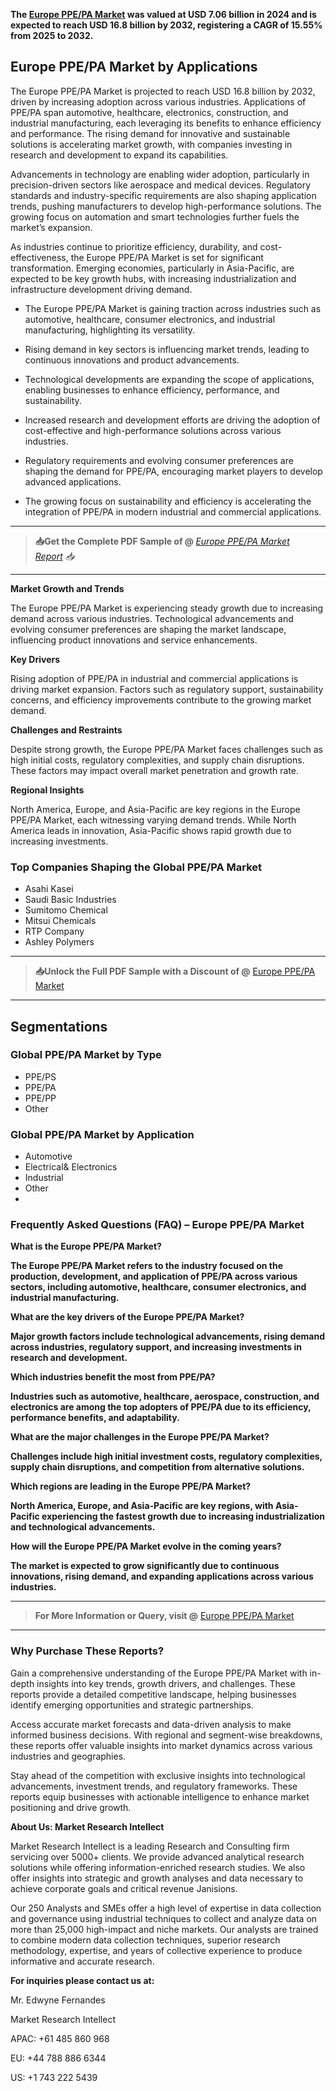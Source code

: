 <p><strong>The <a href="https://www.marketresearchintellect.com/download-sample/?rid=993569&amp;utm_source=Pulse-April-Europe&amp;utm_medium=852">Europe PPE/PA Market</a> was valued at USD 7.06 billion in 2024 and is expected to reach USD 16.8 billion by 2032, registering a CAGR of 15.55% from 2025 to 2032.</strong></p><h2>Europe PPE/PA Market by Applications&nbsp;</h2><p><p>The Europe PPE/PA Market is projected to reach USD 16.8 billion by 2032, driven by increasing adoption across various industries. Applications of PPE/PA span automotive, healthcare, electronics, construction, and industrial manufacturing, each leveraging its benefits to enhance efficiency and performance. The rising demand for innovative and sustainable solutions is accelerating market growth, with companies investing in research and development to expand its capabilities.</p><p>Advancements in technology are enabling wider adoption, particularly in precision-driven sectors like aerospace and medical devices. Regulatory standards and industry-specific requirements are also shaping application trends, pushing manufacturers to develop high-performance solutions. The growing focus on automation and smart technologies further fuels the market&rsquo;s expansion.</p><p>As industries continue to prioritize efficiency, durability, and cost-effectiveness, the Europe PPE/PA Market is set for significant transformation. Emerging economies, particularly in Asia-Pacific, are expected to be key growth hubs, with increasing industrialization and infrastructure development driving demand.</p></p><ul><li><p>The Europe PPE/PA Market is gaining traction across industries such as automotive, healthcare, consumer electronics, and industrial manufacturing, highlighting its versatility.</p></li><li><p>Rising demand in key sectors is influencing market trends, leading to continuous innovations and product advancements.</p></li><li><p>Technological developments are expanding the scope of applications, enabling businesses to enhance efficiency, performance, and sustainability.</p></li><li><p>Increased research and development efforts are driving the adoption of cost-effective and high-performance solutions across various industries.</p></li><li><p>Regulatory requirements and evolving consumer preferences are shaping the demand for PPE/PA, encouraging market players to develop advanced applications.</p></li><li><p>The growing focus on sustainability and efficiency is accelerating the integration of PPE/PA in modern industrial and commercial applications.</p></li></ul><hr /><blockquote><p><strong><span class="font-[700]">📥Get the Complete PDF Sample of @ </span></strong><em><span class="font-[700]"><a href="https://www.marketresearchintellect.com/download-sample/?rid=993569&amp;utm_source=Pulse-April-Europe&amp;utm_medium=852" target="_blank" data-tracking-control-name="article-ssr-frontend-pulse_little-text-block" data-tracking-will-navigate="" data-test-link="">Europe PPE/PA Market Report</a>&nbsp;📥</span></em></p></blockquote><hr /><p class="" data-start="77" data-end="360"><strong data-start="77" data-end="105">Market Growth and Trends</strong></p><p class="" data-start="77" data-end="360">The Europe PPE/PA Market is experiencing steady growth due to increasing demand across various industries. Technological advancements and evolving consumer preferences are shaping the market landscape, influencing product innovations and service enhancements.</p><p class="" data-start="362" data-end="606"><strong data-start="362" data-end="377">Key Drivers</strong></p><p class="" data-start="362" data-end="606">Rising adoption of PPE/PA in industrial and commercial applications is driving market expansion. Factors such as regulatory support, sustainability concerns, and efficiency improvements contribute to the growing market demand.</p><p class="" data-start="608" data-end="849"><strong data-start="608" data-end="637">Challenges and Restraints</strong></p><p class="" data-start="608" data-end="849">Despite strong growth, the Europe PPE/PA Market faces challenges such as high initial costs, regulatory complexities, and supply chain disruptions. These factors may impact overall market penetration and growth rate.</p><p class="" data-start="851" data-end="1095"><strong data-start="851" data-end="872">Regional Insights</strong></p><p class="" data-start="851" data-end="1095">North America, Europe, and Asia-Pacific are key regions in the Europe PPE/PA Market, each witnessing varying demand trends. While North America leads in innovation, Asia-Pacific shows rapid growth due to increasing investments.</p><p><h3>Top Companies Shaping the Global PPE/PA Market </h3><ul><li>Asahi Kasei</li><li>Saudi Basic Industries</li><li>Sumitomo Chemical</li><li>Mitsui Chemicals</li><li>RTP Company</li><li>Ashley Polymers</li></ul></p><hr /><blockquote><p><strong>📥Unlock the Full PDF Sample with a Discount of @</strong> <a href="https://www.marketresearchintellect.com/ask-for-discount/?rid=993569&amp;utm_source=Pulse-April-Europe&amp;utm_medium=852">Europe PPE/PA Market</a></p></blockquote><hr /><p><h2>Segmentations</h2><h3>Global PPE/PA Market by Type</h3><ul><li>PPE/PS</li><li>PPE/PA</li><li>PPE/PP</li><li>Other</li></ul><h3>Global PPE/PA Market by Application</h3><ul><li>Automotive</li><li>Electrical& Electronics</li><li>Industrial</li><li>Other</li><li></li></ul></p><h3><strong>Frequently Asked Questions (FAQ) &ndash; Europe PPE/PA Market</strong></h3><p><strong>What is the Europe PPE/PA Market?</strong></p><p><strong>The Europe PPE/PA Market refers to the industry focused on the production, development, and application of PPE/PA across various sectors, including automotive, healthcare, consumer electronics, and industrial manufacturing.</strong></p><p><strong>What are the key drivers of the Europe PPE/PA Market?</strong></p><p><strong>Major growth factors include technological advancements, rising demand across industries, regulatory support, and increasing investments in research and development.</strong></p><p><strong>Which industries benefit the most from PPE/PA?</strong></p><p><strong>Industries such as automotive, healthcare, aerospace, construction, and electronics are among the top adopters of PPE/PA due to its efficiency, performance benefits, and adaptability.</strong></p><p><strong>What are the major challenges in the Europe PPE/PA Market?</strong></p><p><strong>Challenges include high initial investment costs, regulatory complexities, supply chain disruptions, and competition from alternative solutions.</strong></p><p><strong>Which regions are leading in the Europe PPE/PA Market?</strong></p><p><strong>North America, Europe, and Asia-Pacific are key regions, with Asia-Pacific experiencing the fastest growth due to increasing industrialization and technological advancements.</strong></p><p><strong>How will the Europe PPE/PA Market evolve in the coming years?</strong></p><p><strong>The market is expected to grow significantly due to continuous innovations, rising demand, and expanding applications across various industries.</strong></p><hr /><blockquote><p><span class="font-[700]"><strong>For More Information or Query, visit&nbsp;@</strong>&nbsp;</span><span class="font-[700]"><a href="https://www.marketresearchintellect.com/product/global-ppe-pa-market/?utm_source=Linkedin&utm_medium=852" target="_blank" data-tracking-control-name="article-ssr-frontend-pulse_little-text-block" data-tracking-will-navigate="" data-test-link="">Europe PPE/PA Market</a></span></p></blockquote><hr /><h3><strong data-start="0" data-end="31">Why Purchase These Reports?</strong></h3><p class="" data-start="35" data-end="297">Gain a comprehensive understanding of the Europe PPE/PA Market with in-depth insights into key trends, growth drivers, and challenges. These reports provide a detailed competitive landscape, helping businesses identify emerging opportunities and strategic partnerships.</p><p class="" data-start="299" data-end="540">Access accurate market forecasts and data-driven analysis to make informed business decisions. With regional and segment-wise breakdowns, these reports offer valuable insights into market dynamics across various industries and geographies.</p><p class="" data-start="542" data-end="784">Stay ahead of the competition with exclusive insights into technological advancements, investment trends, and regulatory frameworks. These reports equip businesses with actionable intelligence to enhance market positioning and drive growth.</p><p><strong><span class="font-[700]">About Us: Market Research Intellect</span></strong></p><p><span class="">Market Research Intellect is a leading Research and Consulting firm servicing over 5000+ clients. We provide advanced analytical research solutions while offering information-enriched research studies.&nbsp;</span>We also offer insights into strategic and growth analyses and data necessary to achieve corporate goals and critical revenue Janisions.</p><p><span class="">Our 250 Analysts and SMEs offer a high level of expertise in data collection and governance using industrial techniques to collect and analyze data on more than 25,000 high-impact and niche markets. Our analysts are trained to combine modern data collection techniques, superior research methodology, expertise, and years of collective experience to produce informative and accurate research.</span></p><p><strong>For inquiries please contact us at:</strong></p><p>Mr. Edwyne Fernandes</p><p>Market Research Intellect</p><p>APAC: +61 485 860 968</p><p>EU: +44 788 886 6344</p><p>US: +1 743 222 5439</p>